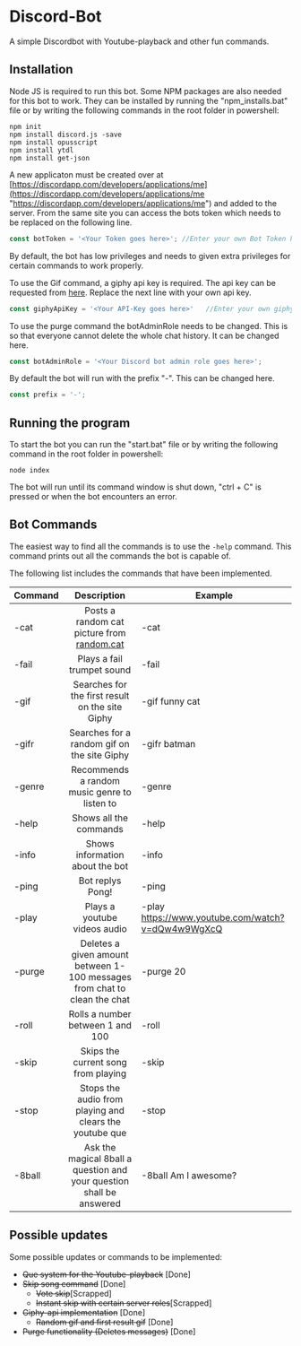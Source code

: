 # Discord-Bot

A simple Discordbot with Youtube-playback and other fun commands.

## Installation

Node JS is required to run this bot.
Some NPM packages are also needed for this bot to work. They can be installed by running the "npm_installs.bat" file or by writing the following commands in the root folder in powershell:    

```
npm init
npm install discord.js -save
npm install opusscript
npm install ytdl
npm install get-json
```
A new applicaton must be created over at [https://discordapp.com/developers/applications/me](https://discordapp.com/developers/applications/me  "https://discordapp.com/developers/applications/me") and added to the server. From the same site you can access the bots token which needs to be replaced on the following line.

```javascript
const botToken = '<Your Token goes here>'; //Enter your own Bot Token here
```
By default, the bot has low privileges and needs to given extra privileges for certain commands to work properly. 

To use the Gif command, a giphy api key is required. The api key can be requested from
[here](https://giphy.api-docs.io/1.0/welcome/access-and-api-keys  "https://giphy.api-docs.io/1.0/welcome/access-and-api-keys"). Replace the next line with your own api key.

```javascript
const giphyApiKey = '<Your API-Key goes here>'   //Enter your own giphy-api key here
```

To use the purge command the botAdminRole needs to be changed. This is so that everyone cannot delete the whole chat history. It can be changed here.

```javascript
const botAdminRole = '<Your Discord bot admin role goes here>';
```

By default the bot will run with the prefix "-". This can be changed here.

```javascript
const prefix = '-';
```
 
## Running the program

To start the bot you can run the "start.bat" file or  by writing the following command in the root folder in powershell:

```
node index
```
The bot will run until its command window is shut down, "ctrl + C" is pressed or when the bot encounters an error.

## Bot Commands

The easiest way to find all the commands is to use the ```-help``` command. This command prints out all the commands the bot is capable of.

The following list includes the commands that have been implemented.

| Command       | Description                                                          					| Example        									|
| ------------- |:-------------------------------------------------------------------------------------:|---------------------------------------------------|
| -cat          | Posts a random cat picture from [random.cat](http://random.cat  "http://random.cat")	| -cat           									|
| -fail         | Plays a fail trumpet sound                                           					| -fail          									|
| -gif          | Searches for the first result on the site Giphy                                		| -gif funny cat 									|
| -gifr         | Searches for a random gif on the site Giphy                                			| -gifr batman	 									|			
| -genre        | Recommends a random music genre to listen to                         					| -genre         									|
| -help         | Shows all the commands                                               					| -help         						 			|
| -info         | Shows information about the bot                                      					| -info        										|
| -ping         | Bot replys Pong!                                                     					| -ping      									    |
| -play         | Plays a youtube videos audio                                         					| -play https://www.youtube.com/watch?v=dQw4w9WgXcQ |
| -purge        | Deletes a given amount between 1-100 messages from chat to clean the chat             | -purge 20											|
| -roll         | Rolls a number between 1 and 100                                     					| -roll          									|
| -skip         | Skips the current song from playing						                            | -skip          									|
| -stop         | Stops the audio from playing and clears the youtube que                               | -stop          									|
| -8ball        | Ask the magical 8ball a question and your question shall be answered 					| -8ball Am I awesome?								|

## Possible updates
Some possible updates or commands to be implemented:
* ~~Que system for the Youtube-playback~~ [Done]
* ~~Skip song command~~ [Done]
  * ~~Vote skip~~[Scrapped]
  * ~~Instant skip with certain server roles~~[Scrapped]
* ~~Giphy-api implementation~~ [Done]
  * ~~Random gif and first result gif~~ [Done]
* ~~Purge functionality (Deletes messages)~~ [Done]
